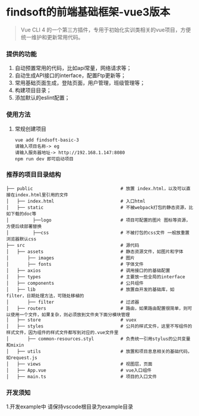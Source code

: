 # findsoft的前端基础框架-vue3版本

> Vue CLI 4 的一个第三方插件，专用于初始化实训类相关的vue项目，方便统一维护和更新常用代码。

### 提供的功能
1. 自动预置常用的代码，比如api常量，网络请求等；
2. 自动生成API接口的interface，配置Ftp更新等；
3. 常用基础页面生成，登陆页面，用户管理，班级管理等；
4. 构建项目目录；
5. 添加默认的eslint配置；
### 使用方法
1. 常规创建项目 
	```
	vue add findsoft-basic-3
	请输入项目名称-> eg
	请输入服务器地址-> http://192.168.1.147:8080
	npm run dev 即可启动项目
	```

### 推荐的项目目录结构

```
├── public                                 # 放置 index.html，以及可以直接在index.html里引用的文件
│   ├── index.html                         # 入口html
│   ├── static				   			   # 不被webpack打包的静态资源，比如下载的doc等
│         ├──logo			   			   # 项目可配置的图片 图标等资源，方便后续部署替换
│         ├──css			   			   # 不被打包的css文件 一般放重置浏览器默认css
├── src                                    # 源代码
│   ├── assets                             # 静态资源文件，如图片和字体
│       ├── images                         # 图片
│       ├── fonts                          # 字体文件
│   ├── axios                         	   # 调用接口的的基础配置
│   ├── types                         	   # 主要放一些全局的interface
│   ├── components                         # 公共组件
│   ├── lib                                # 放置自开发的基础库，如filter，日期处理方法，可随处移植的
│       ├── filter                         # 过滤器
│   ├── routers                            # 路由，如果路由配置很简单，则可以使用一个文件，如果复杂，则必须放到文件夹下面分模块管理
│   ├── store                              # vuex
│   ├── styles                             # 公共的样式文件，这里不写组件的样式文件，因为组件的样式文件都写到对应的.vue文件里
│       ├── common-resources.styl          # 负责统一引用stylus的公共变量和mixin
│   ├── utils                              # 放置和项目息息相关的基础代码，如request.js
│   ├── views                              # 视图层，页面
│   ├── App.vue                            # vue入口组件
│   ├── main.ts                            # 项目的入口文件
```

### 开发须知
1.开发example中 请保持vscode根目录为example目录
